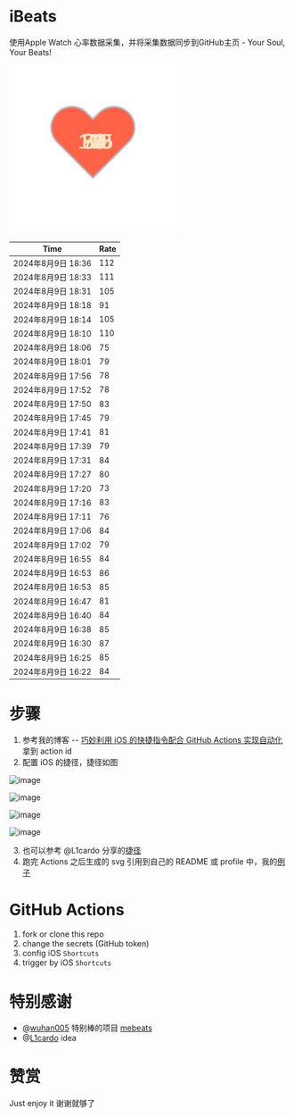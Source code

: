 # iBeats
使用Apple Watch 心率数据采集，并将采集数据同步到GitHub主页 - Your Soul, Your Beats!

![](./files/heart.svg)

<!--START_SECTION:my_heart_rate-->
| Time | Rate | 
 | ---- | ---- | 
| 2024年8月9日 18:36 | 112 |
| 2024年8月9日 18:33 | 111 |
| 2024年8月9日 18:31 | 105 |
| 2024年8月9日 18:18 | 91 |
| 2024年8月9日 18:14 | 105 |
| 2024年8月9日 18:10 | 110 |
| 2024年8月9日 18:06 | 75 |
| 2024年8月9日 18:01 | 79 |
| 2024年8月9日 17:56 | 78 |
| 2024年8月9日 17:52 | 78 |
| 2024年8月9日 17:50 | 83 |
| 2024年8月9日 17:45 | 79 |
| 2024年8月9日 17:41 | 81 |
| 2024年8月9日 17:39 | 79 |
| 2024年8月9日 17:31 | 84 |
| 2024年8月9日 17:27 | 80 |
| 2024年8月9日 17:20 | 73 |
| 2024年8月9日 17:16 | 83 |
| 2024年8月9日 17:11 | 76 |
| 2024年8月9日 17:06 | 84 |
| 2024年8月9日 17:02 | 79 |
| 2024年8月9日 16:55 | 84 |
| 2024年8月9日 16:53 | 86 |
| 2024年8月9日 16:53 | 85 |
| 2024年8月9日 16:47 | 81 |
| 2024年8月9日 16:40 | 84 |
| 2024年8月9日 16:38 | 85 |
| 2024年8月9日 16:30 | 87 |
| 2024年8月9日 16:25 | 85 |
| 2024年8月9日 16:22 | 84 |

<!--END_SECTION:my_heart_rate-->

# 步骤
1. 参考我的博客 -- [巧妙利用 iOS 的快捷指令配合 GitHub Actions 实现自动化](https://github.com/yihong0618/gitblog/issues/198) 拿到 action id
2. 配置 iOS 的捷径，捷径如图

![image](https://user-images.githubusercontent.com/15976103/122154218-0db0b480-ce97-11eb-93bb-5aec07c558dc.png)

![image](https://user-images.githubusercontent.com/15976103/122154236-186b4980-ce97-11eb-8e4b-70551a0391ae.png)

![image](https://user-images.githubusercontent.com/15976103/122154268-2d47dd00-ce97-11eb-902e-3acf292265a9.png)

![image](https://user-images.githubusercontent.com/15976103/122174055-fa144680-ceb4-11eb-9be2-3eb83cd516f7.png)

3. 也可以参考 @L1cardo 分享的[捷径](https://www.icloud.com/shortcuts/6ab6047b459c41ad822ad6b94b1c03d4)
4. 跑完 Actions 之后生成的 svg 引用到自己的 README 或 profile 中，我的[例子](https://github.com/yihong0618) 

# GitHub Actions

1. fork or clone this repo
2. change the secrets (GitHub token)
3. config iOS `Shortcuts` 
4. trigger by iOS `Shortcuts`

# 特别感谢
- @[wuhan005](https://github.com/wuhan005) 特别棒的项目 [mebeats](https://github.com/wuhan005/mebeats)
- @[L1cardo](https://github.com/L1cardo) idea

# 赞赏
Just enjoy it
谢谢就够了
